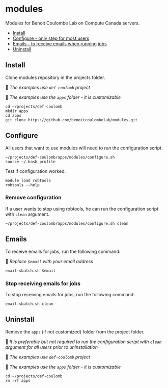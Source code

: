 # modules

Modules for Benoit Coulombe Lab on Compute Canada servers.


* [Install](#install)
* [Configure - only step for most users](#configure)
* [Emails - to receive emails when running jobs](#emails)
* [Uninstall](#uninstall)



## Install

Clone modules repository in the projects folder.

:memo: *The examples use `def-coulomb` project*

:memo: *The examples use the `apps` folder - it is customizable*

```shell
cd ~/projects/def-coulomb
mkdir apps
cd apps
git clone https://github.com/benoitcoulombelab/modules.git
```


## Configure

All users that want to use modules will need to run the configuration script.

```shell
~/projects/def-coulomb/apps/modules/configure.sh
source ~/.bash_profile
```

Test if configuration worked.

```shell
module load robtools
robtools --help
```

### Remove configuration

If a user wants to stop using robtools, he can run the configuration script with `clean` argument.

```shell
~/projects/def-coulomb/apps/modules/configure.sh clean
```


## Emails

To receive emails for jobs, run the following command:

:memo: *Replace `$email` with your email address*

```shell
email-sbatch.sh $email
```

### Stop receiving emails for jobs

To stop receiving emails for jobs, run the following command:

```shell
email-sbatch.sh clean
```


## Uninstall

Remove the `apps` (if not customized) folder from the project folder.

:memo: *It is preferable but not required to run the configuration script with `clean` argument for all users prior to uninstallation*

:memo: *The examples use `def-coulomb` project*

:memo: *The examples use the `apps` folder - it is customizable*

```shell
cd ~/projects/def-coulomb
rm -rf apps
```
